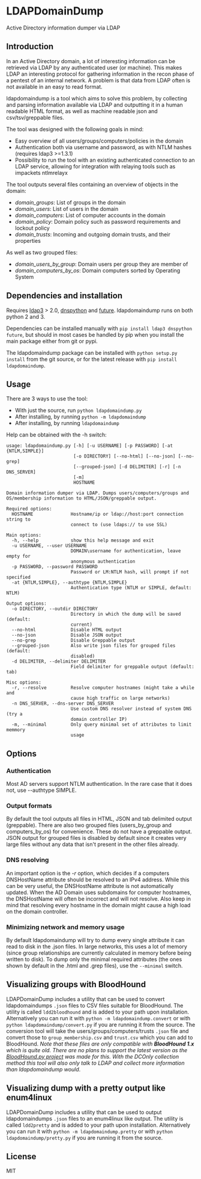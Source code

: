 # LDAPDomainDump
Active Directory information dumper via LDAP

## Introduction
In an Active Directory domain, a lot of interesting information can be retrieved via LDAP by any authenticated user (or machine).
This makes LDAP an interesting protocol for gathering information in the recon phase of a pentest of an internal network.
A problem is that data from LDAP often is not available in an easy to read format.

ldapdomaindump is a tool which aims to solve this problem, by collecting and parsing information available via LDAP and outputting it in a human readable HTML format, as well as machine readable json and csv/tsv/greppable files.

The tool was designed with the following goals in mind:
- Easy overview of all users/groups/computers/policies in the domain
- Authentication both via username and password, as with NTLM hashes (requires ldap3 >=1.3.1)
- Possibility to run the tool with an existing authenticated connection to an LDAP service, allowing for integration with relaying tools such as impackets ntlmrelayx

The tool outputs several files containing an overview of objects in the domain:
- *domain_groups*: List of groups in the domain
- *domain_users*: List of users in the domain
- *domain_computers*: List of computer accounts in the domain
- *domain_policy*: Domain policy such as password requirements and lockout policy
- *domain_trusts*: Incoming and outgoing domain trusts, and their properties

As well as two grouped files:
- *domain_users_by_group*: Domain users per group they are member of
- *domain_computers_by_os*: Domain computers sorted by Operating System

## Dependencies and installation
Requires [ldap3](https://github.com/cannatag/ldap3) > 2.0, [dnspython](https://github.com/rthalley/dnspython) and [future](https://python-future.org/). ldapdomaindump runs on both python 2 and 3.

Dependencies can be installed manually with `pip install ldap3 dnspython future`, but should in most cases be handled by pip when you install the main package either from git or pypi.

The ldapdomaindump package can be installed with `python setup.py install` from the git source, or for the latest release with `pip install ldapdomaindump`.

## Usage
There are 3 ways to use the tool:
- With just the source, run `python ldapdomaindump.py`
- After installing, by running `python -m ldapdomaindump`
- After installing, by running `ldapdomaindump`

Help can be obtained with the -h switch:
```
usage: ldapdomaindump.py [-h] [-u USERNAME] [-p PASSWORD] [-at {NTLM,SIMPLE}]
                         [-o DIRECTORY] [--no-html] [--no-json] [--no-grep]
                         [--grouped-json] [-d DELIMITER] [-r] [-n DNS_SERVER]
                         [-m]
                         HOSTNAME

Domain information dumper via LDAP. Dumps users/computers/groups and
OS/membership information to HTML/JSON/greppable output.

Required options:
  HOSTNAME              Hostname/ip or ldap://host:port connection string to
                        connect to (use ldaps:// to use SSL)

Main options:
  -h, --help            show this help message and exit
  -u USERNAME, --user USERNAME
                        DOMAIN\username for authentication, leave empty for
                        anonymous authentication
  -p PASSWORD, --password PASSWORD
                        Password or LM:NTLM hash, will prompt if not specified
  -at {NTLM,SIMPLE}, --authtype {NTLM,SIMPLE}
                        Authentication type (NTLM or SIMPLE, default: NTLM)

Output options:
  -o DIRECTORY, --outdir DIRECTORY
                        Directory in which the dump will be saved (default:
                        current)
  --no-html             Disable HTML output
  --no-json             Disable JSON output
  --no-grep             Disable Greppable output
  --grouped-json        Also write json files for grouped files (default:
                        disabled)
  -d DELIMITER, --delimiter DELIMITER
                        Field delimiter for greppable output (default: tab)

Misc options:
  -r, --resolve         Resolve computer hostnames (might take a while and
                        cause high traffic on large networks)
  -n DNS_SERVER, --dns-server DNS_SERVER
                        Use custom DNS resolver instead of system DNS (try a
                        domain controller IP)
  -m, --minimal         Only query minimal set of attributes to limit memmory
                        usage
```

## Options
### Authentication
Most AD servers support NTLM authentication. In the rare case that it does not, use --authtype SIMPLE.

### Output formats
By default the tool outputs all files in HTML, JSON and tab delimited output (greppable). There are also two grouped files (users_by_group and computers_by_os) for convenience. These do not have a greppable output. JSON output for grouped files is disabled by default since it creates very large files without any data that isn't present in the other files already.

### DNS resolving
An important option is the *-r* option, which decides if a computers DNSHostName attribute should be resolved to an IPv4 address. 
While this can be very useful, the DNSHostName attribute is not automatically updated. When the AD Domain uses subdomains for computer hostnames, the DNSHostName will often be incorrect and will not resolve. Also keep in mind that resolving every hostname in the domain might cause a high load on the domain controller.

### Minimizing network and memory usage
By default ldapdomaindump will try to dump every single attribute it can read to disk in the .json files. In large networks, this uses a lot of memory (since group relationships are currently calculated in memory before being written to disk). To dump only the minimal required attributes (the ones shown by default in the .html and .grep files), use the `--minimal` switch.

## Visualizing groups with BloodHound
LDAPDomainDump includes a utility that can be used to convert ldapdomaindumps `.json` files to CSV files suitable for BloodHound. The utility is called `ldd2bloodhound` and is added to your path upon installation. Alternatively you can run it with `python -m ldapdomaindump.convert` or with `python ldapdomaindump/convert.py` if you are running it from the source.
The conversion tool will take the users/groups/computers/trusts `.json` file and convert those to `group_membership.csv` and `trust.csv` which you can add to BloodHound. *Note that these files are only compatible with **BloodHound 1.x** which is quite old. There are no plans to support the latest version as the [BloodHound.py project](https://github.com/fox-it/BloodHound.py) was made for this. With the DCOnly collection method this tool will also only talk to LDAP and collect more information than ldapdomaindump would*.

## Visualizing dump with a pretty output like enum4linux
LDAPDomainDump includes a utility that can be used to output ldapdomaindumps `.json` files to an enum4linux like output. The utility is called `ldd2pretty` and is added to your path upon installation. Alternatively you can run it with `python -m ldapdomaindump.pretty` or with `python ldapdomaindump/pretty.py` if you are running it from the source.

## License
MIT
